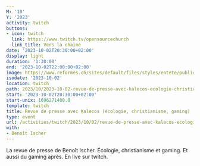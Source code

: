 ```yaml
---
M: '10'
Y: '2023'
activity: twitch
buttons:
- icon: twitch
  link: https://www.twitch.tv/opensourcechurch
  link_title: Vers la chaine
date: '2023-10-02T20:30:00+02:00'
display: light
duration: '1:30:00'
end: '2023-10-02T22:00:00+02:00'
image: https://www.reformes.ch/sites/default/files/styles/entete/public/data/images/comm/257/Beno%C3%AEt%20Ischer.jpg
isodate: '2023-10-02'
location: twitch
path: 2023/10/2023-10-02-revue-de-presse-avec-kalecos-ecologie-christianisme-gaming.md
start: '2023-10-02T20:30:00+02:00'
start-unix: 1696271400.0
template: twitch
title: Revue de presse avec Kalecos (écologie, christianisme, gaming)
type: event
url: /activities/twitch/2023/10/02/revue-de-presse-avec-kalecos-ecologie-christianisme-gaming
with:
- Benoît Ischer
---
```

La revue de presse de Benoît Ischer. Écologie, christianisme et gaming. Et aussi du gaming après. En live sur twitch.